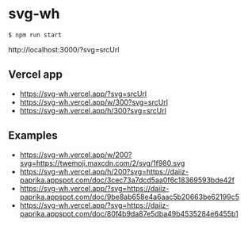 # svg-wh

```
$ npm run start
```
http://localhost:3000/?svg=srcUrl

## Vercel app
- https://svg-wh.vercel.app/?svg=srcUrl
- https://svg-wh.vercel.app/w/300?svg=srcUrl
- https://svg-wh.vercel.app/h/300?svg=srcUrl

## Examples
- https://svg-wh.vercel.app/w/200?svg=https://twemoji.maxcdn.com/2/svg/1f980.svg
- https://svg-wh.vercel.app/h/200?svg=https://daiiz-paprika.appspot.com/doc/3cec73a7dcd5aa0f6c18369593bde42f
- https://svg-wh.vercel.app/?svg=https://daiiz-paprika.appspot.com/doc/9be8ab658e4a6aac5b20663be62199c5
- https://svg-wh.vercel.app/?svg=https://daiiz-paprika.appspot.com/doc/80f4b9da87e5dba49b4535284e6455b1
